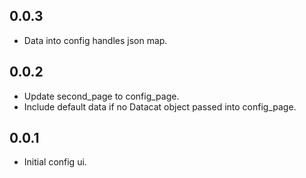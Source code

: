 ## 0.0.3

* Data into config handles json map.

## 0.0.2

* Update second_page to config_page.
* Include default data if no Datacat object passed into config_page.

## 0.0.1

* Initial config ui.
